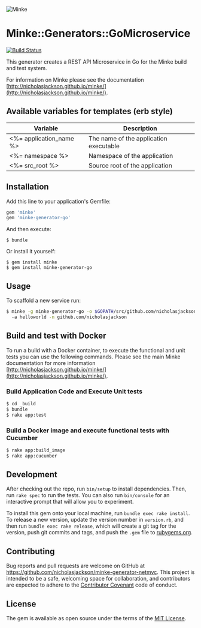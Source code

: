 ![Minke](http://minke.rocks/img/minke_logo.png)
# Minke::Generators::GoMicroservice

[![Build Status](https://travis-ci.org/nicholasjackson/minke-generator-go.svg?branch=master)](https://travis-ci.org/nicholasjackson/minke-generator-go)  

This generator creates a REST API Microservice in Go for the Minke build and test system.

For information on Minke please see the documentation [http://nicholasjackson.github.io/minke/](http://nicholasjackson.github.io/minke/).

## Available variables for templates (erb style)
| Variable                | Description                            |
| ----------------------- | -------------------------------------- |
| <%= application_name %> | The name of the application executable |
| <%= namespace %>        | Namespace of the application           |
| <%= src_root %>         | Source root of the application         |

## Installation

Add this line to your application's Gemfile:

```ruby
gem 'minke'
gem 'minke-generator-go'
```

And then execute:

    $ bundle

Or install it yourself:

```
$ gem install minke
$ gem install minke-generator-go

```

## Usage

To scaffold a new service run:

```bash
$ minke -g minke-generator-go -o $GOPATH/src/github.com/nicholasjackson/helloworld
  -a helloworld -n github.com/nicholasjackson
```

## Build and test with Docker
To run a build with a Docker container, to execute the functional and unit tests you can use the following commands.  Please see the main Minke documentation for more information [http://nicholasjackson.github.io/minke/](http://nicholasjackson.github.io/minke/).

### Build Application Code and Execute Unit tests
```bash
$ cd _build
$ bundle
$ rake app:test
```

### Build a Docker image and execute functional tests with Cucumber
```bash
$ rake app:build_image
$ rake app:cucumber
```

## Development

After checking out the repo, run `bin/setup` to install dependencies. Then, run `rake spec` to run the tests. You can also run `bin/console` for an interactive prompt that will allow you to experiment.

To install this gem onto your local machine, run `bundle exec rake install`. To release a new version, update the version number in `version.rb`, and then run `bundle exec rake release`, which will create a git tag for the version, push git commits and tags, and push the `.gem` file to [rubygems.org](https://rubygems.org).

## Contributing

Bug reports and pull requests are welcome on GitHub at https://github.com/nicholasjackson/minke-generator-netmvc. This project is intended to be a safe, welcoming space for collaboration, and contributors are expected to adhere to the [Contributor Covenant](http://contributor-covenant.org) code of conduct.


## License

The gem is available as open source under the terms of the [MIT License](http://opensource.org/licenses/MIT).
